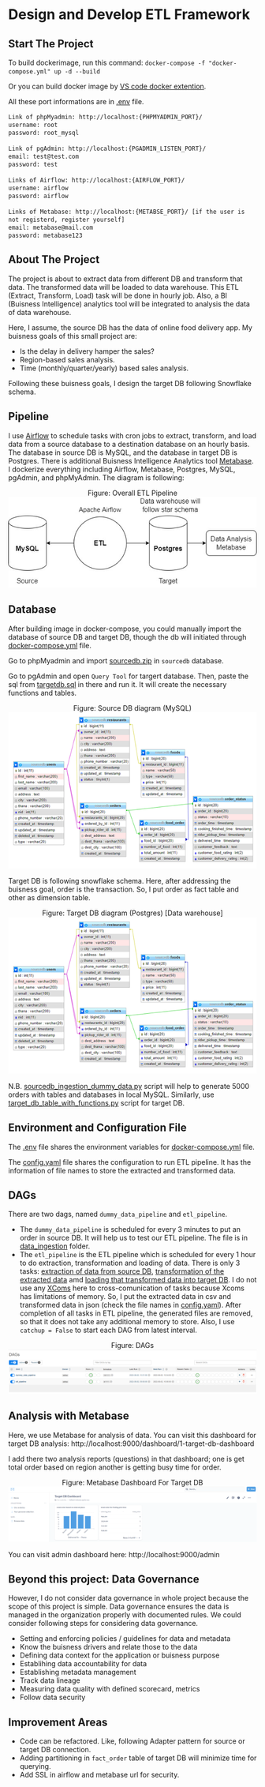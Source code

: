 # Design and Develop ETL Framework

## Start The Project
To build dockerimage, run this command: `docker-compose -f "docker-compose.yml" up -d --build`

Or you can build docker image by [VS code docker extention](https://code.visualstudio.com/docs/containers/overview).

All these port informations are in [.env](.env) file.
```
Link of phpMyadmin: http://localhost:{PHPMYADMIN_PORT}/
username: root
password: root_mysql

Link of pgAdmin: http://localhost:{PGADMIN_LISTEN_PORT}/
email: test@test.com
password: test

Links of Airflow: http://localhost:{AIRFLOW_PORT}/
username: airflow
password: airflow

Links of Metabase: http://localhost:{METABSE_PORT}/ [if the user is not registerd, register yourself]
email: metabase@mail.com
password: metabase123
```

## About The Project

The project is about to extract data from different DB and transform that data. The transformed data will be loaded to data warehouse. This ETL (Extract, Transform, Load) task will be done in hourly job. Also, a BI (Buisness Intelligence) analytics tool will be integrated to analysis the data of data warehouse.

Here, I assume, the source DB has the data of online food delivery app. My buisness goals of this small project are:

- Is the delay in delivery hamper the sales?
- Region-based sales analysis.
- Time (monthly/quarter/yearly) based sales analysis.

Following these buisness goals, I design the target DB following Snowflake schema. 
 
## Pipeline

I use [Airflow](https://airflow.apache.org/) to schedule tasks with cron jobs to extract, transform, and load data from a source database to a destination database on an hourly basis. The database in source DB is MySQL, and the database in target DB is Postgres. There is additional Buisness Intelligence Analytics tool [Metabase](https://www.metabase.com/). I dockerize everything including Airflow, Metabase, Postgres, MySQL, pgAdmin, and phpMyAdmin. The diagram is following:

<p align="center">
Figure: Overall ETL Pipeline
<img src="images/pipeline.jpeg">
</p>


## Database

After building image in docker-compose, you could manually import the database of source DB and target DB, though the db will initiated through [docker-compose.yml](docker-compose.yml) file.

Go to phpMyadmin and import [sourcedb.zip](sql/sourcedb.zip) in `sourcedb` database. 

Go to pgAdmin and open `Query Tool` for targert database. Then, paste the sql from [targetdb.sql](sql/targetdb.sql) in there and run it. It will create the necessary functions and tables.

<p align="center">
Figure: Source DB diagram (MySQL)
<img src="images/sourcedb.png">
</p>


Target DB is following snowflake schema. Here, after addressing the buisness goal, order is the transaction. So, I put order as fact table and other as dimension table.

<p align="center">
Figure: Target DB diagram (Postgres) [Data warehouse]
<img src="images/sourcedb.png">
</p>

N.B. [sourcedb_ingestion_dummy_data.py](sql/sourcedb_ingestion_dummy_data.py) script will help to generate 5000 orders with tables and databases in local MySQL. Similarly, use [target_db_table_with_functions.py](sql/target_db_table_with_functions.py) script for target DB. 

## Environment and Configuration File
The [.env](.env) file shares the environment variables for [docker-compose.yml](docker-compose.yml) file.

The [config.yaml](airflow/dags/ETL/config.yaml) file shares the configuration to run ETL pipeline. It has the information of file names to store the extracted and transformed data.

## DAGs

There are two dags, named `dummy_data_pipeline` and `etl_pipeline`. 

- The `dummy_data_pipeline` is scheduled for every 3 minutes to put an order in source DB. It will help us to test our ETL pipeline. The file is in [data_ingestion](airflow/dags/data_ingestion/) folder.
- The `etl_pipeline` is the ETL pipeline which is scheduled for every 1 hour to do extraction, transformation and loading of data. There is only 3 tasks: [extraction of data from source DB](airflow/dags/ETL/extract.py), [transformation of the extracted data](airflow/dags/ETL/transform.py) amd [loading that transformed data into target DB](airflow/dags/ETL/load.py). I do not use any [XComs](https://airflow.apache.org/docs/apache-airflow/stable/concepts/xcoms) here to cross-comunication of tasks because Xcoms has limitations of memory. So, I put the extracted data in csv and transformed data in json (check the file names in [config.yaml](airflow/dags/ETL/config.yaml)). After completion of all tasks in ETL pipeline, the generated files are removed, so that it does not take any additional memory to store. Also, I use `catchup = False` to start each DAG from latest interval.

<p align="center">
Figure: DAGs
<img src="images/dags.png">
</p>

## Analysis with Metabase

Here, we use Metabase for analysis of data. You can visit this dashboard for target DB analysis: http://localhost:9000/dashboard/1-target-db-dashboard

I add there two analysis reports (questions) in that dashboard; one is get total order based on region another is getting busy time for order.

<p align="center">
Figure: Metabase Dashboard For Target DB
<img src="images/metabase.png">
</p>

You can visit admin dashboard here: http://localhost:9000/admin


## Beyond this project: Data Governance

However, I do not consider data governance in whole project because the scope of this project is simple. Data governance ensures the data is managed in the organization properly with documented rules. We could consider following steps for considering data governance. 

- Setting and enforcing policies / guidelines for data and metadata
- Know the buisness drivers and relate those to the data
- Defining data context for the application or buisness purpose
- Establihing data accountability for data 
- Establishing metadata management
- Track data lineage 
- Measuring data quality with defined scorecard, metrics
- Follow data security


## Improvement Areas

- Code can be refactored. Like, following Adapter pattern for source or target DB connection.
- Adding partitioning in `fact_order` table of target DB will minimize time for querying.
- Add SSL in airflow and metabase url for security.








